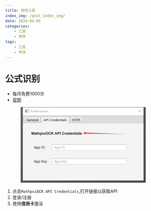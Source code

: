 ```yaml
---
title: 写作工具
index_img: /post_index_img/
date: 2020-04-05
categories:
    - 工具
    - 写作
tags:
    - 工具
    - 写作
---
```


# 公式识别

- 每月免费1000次
- [官网](https://github.com/blaisewang/img2latex-mathpix)

<center>

<img src="%E5%86%99%E4%BD%9C%E5%B7%A5%E5%85%B7/2020-04-05-16-33-14.png" width=80%/>

</center>

1. 点击`MathpxiOCR API Credentials`,打开链接以获取API
2. 登录/注册
3. 使用**信用卡**激活
